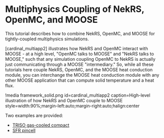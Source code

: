 # Multiphysics Coupling of NekRS, OpenMC, and MOOSE

This tutorial describes how to combine NekRS, OpenMC, and MOOSE for
tightly-coupled multiphysics simulations.

[cardinal_multiapp2] illustrates how NekRS and OpenMC interact with MOOSE -
at a high level, "OpenMC talks to MOOSE" and "NekRS talks to MOOSE," such that
any simulation coupling OpenMC to NekRS is actually just communicating through a
MOOSE "intermediary." So, while all these tutorials here couple NekRS, OpenMC,
and the MOOSE heat conduction module, you can interchange the MOOSE heat conduction
module with any other MOOSE application that can compute solid temperature and
a heat flux.

!media framework_solid.png
  id=cardinal_multiapp2
  caption=High-level illustration of how NekRS and OpenMC couple to MOOSE
  style=width:90%;margin-left:auto;margin-right:auto;halign:center

Two examples are provided:

- [TRISO gas-cooled compact](triso_multiphysics.md)
- [SFR pincell](pincell_multiphysics.md)
